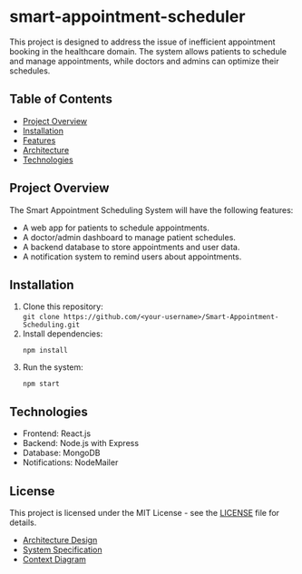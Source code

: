 # smart-appointment-scheduler

This project is designed to address the issue of inefficient appointment booking in the healthcare domain. The system allows patients to schedule and manage appointments, while doctors and admins can optimize their schedules.

## Table of Contents
- [Project Overview](#project-overview)
- [Installation](#installation)
- [Features](#features)
- [Architecture](#architecture)
- [Technologies](#technologies)

## Project Overview
The Smart Appointment Scheduling System will have the following features:
- A web app for patients to schedule appointments.
- A doctor/admin dashboard to manage patient schedules.
- A backend database to store appointments and user data.
- A notification system to remind users about appointments.

## Installation
1. Clone this repository:  
   `git clone https://github.com/<your-username>/Smart-Appointment-Scheduling.git`
2. Install dependencies:
   ```
   npm install
   ```
3. Run the system:
   ```
   npm start
   ```

## Technologies
- Frontend: React.js
- Backend: Node.js with Express
- Database: MongoDB
- Notifications: NodeMailer

## License
This project is licensed under the MIT License - see the [LICENSE](LICENSE) file for details.

- [Architecture Design](ARCHITECTURE.md)
- [System Specification](SPECIFICATION.md)
- [Context Diagram](CONTEXTDIAGRAM.md)

